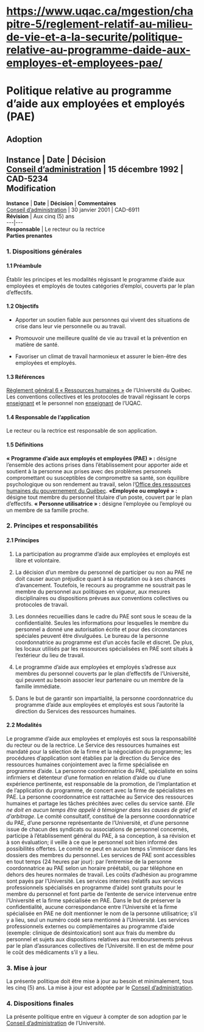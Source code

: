 # https://www.uqac.ca/mgestion/chapitre-5/reglement-relatif-au-milieu-de-vie-et-a-la-securite/politique-relative-au-programme-daide-aux-employes-et-employees-pae/

# Politique relative au programme d’aide aux employées et employés (PAE)
**Adoption**  
---  
**Instance** | **Date** | **Décision**  
[Conseil d’administration](https://www.uqac.ca/mgestion/chapitre-5/reglement-relatif-au-milieu-de-vie-et-a-la-securite/politique-relative-au-programme-daide-aux-employes-et-employees-pae/<https:/www.uqac.ca/mgestion/lexique/conseil-dadministration/>) | 15 décembre 1992 | CAD-5234  
**Modification**  
---  
**Instance** | **Date** | **Décision** | **Commentaires**  
[Conseil d’administration](https://www.uqac.ca/mgestion/chapitre-5/reglement-relatif-au-milieu-de-vie-et-a-la-securite/politique-relative-au-programme-daide-aux-employes-et-employees-pae/<https:/www.uqac.ca/mgestion/lexique/conseil-dadministration/>) | 30 janvier 2001 | CAD-6911  
**Révision** | Aux cinq (5) ans  
---|---  
**Responsable** | Le recteur ou la rectrice  
**Parties prenantes**  
### 1. Dispositions générales
#### 1.1 Préambule
Établir les principes et les modalités régissant le programme d’aide aux employées et employés de toutes catégories d’emploi, couverts par le plan d’effectifs.
#### 1.2 Objectifs
  * Apporter un soutien fiable aux personnes qui vivent des situations de crise dans leur vie personnelle ou au travail.


  * Promouvoir une meilleure qualité de vie au travail et la prévention en matière de santé.


  * Favoriser un climat de travail harmonieux et assurer le bien-être des employées et employés.


#### 1.3 Références
[Règlement général 6 « Ressources humaines »](https://www.uqac.ca/mgestion/chapitre-5/reglement-relatif-au-milieu-de-vie-et-a-la-securite/politique-relative-au-programme-daide-aux-employes-et-employees-pae/<https:/reseau.uquebec.ca/fr/system/files/documents/Secretariat_general/reglements_generaux/regle_6_24_novembre_2018.pdf>) de l’Université du Québec.
Les conventions collectives et les protocoles de travail régissant le corps [enseignant](https://www.uqac.ca/mgestion/chapitre-5/reglement-relatif-au-milieu-de-vie-et-a-la-securite/politique-relative-au-programme-daide-aux-employes-et-employees-pae/<https:/www.uqac.ca/mgestion/lexique/enseignant/>) et le personnel non [enseignant](https://www.uqac.ca/mgestion/chapitre-5/reglement-relatif-au-milieu-de-vie-et-a-la-securite/politique-relative-au-programme-daide-aux-employes-et-employees-pae/<https:/www.uqac.ca/mgestion/lexique/enseignant/>) de l’UQAC.
#### 1.4 Responsable de l’application
Le recteur ou la rectrice est responsable de son application.
#### 1.5 Définitions
**« Programme d’aide aux employés et employées (PAE) » :** désigne l’ensemble des actions prises dans l’établissement pour apporter aide et soutient à la personne aux prises avec des problèmes personnels compromettant ou susceptibles de compromettre sa santé, son équilibre psychologique ou son rendement au travail, selon l’[Office des ressources humaines du gouvernement du Québec](https://www.uqac.ca/mgestion/chapitre-5/reglement-relatif-au-milieu-de-vie-et-a-la-securite/politique-relative-au-programme-daide-aux-employes-et-employees-pae/<https:/www.tresor.gouv.qc.ca/ressources-humaines>).
**«Employée ou employé » :** désigne tout membre du personnel titulaire d’un poste, couvert par le plan d’effectifs.
**« Personne utilisatrice » :** désigne l’employée ou l’employé ou un membre de sa famille proche.
### 2. Principes et responsabilités
#### 2.1 Principes
  1. La participation au programme d’aide aux employées et employés est libre et volontaire.


  1. La décision d’un membre du personnel de participer ou non au PAE ne doit causer aucun préjudice quant à sa réputation ou à ses chances d’avancement. Toutefois, le recours au programme ne soustrait pas le membre du personnel aux politiques en vigueur, aux mesures disciplinaires ou dispositions prévues aux conventions collectives ou protocoles de travail.


  1. Les données recueillies dans le cadre du PAE sont sous le sceau de la confidentialité. Seules les informations pour lesquelles le membre du personnel a donné une autorisation écrite et pour des circonstances spéciales peuvent être divulguées. Le bureau de la personne coordonnatrice au programme est d’un accès facile et discret. De plus, les locaux utilisés par les ressources spécialisées en PAE sont situés à l’extérieur du lieu de travail.


  1. Le programme d’aide aux employées et employés s’adresse aux membres du personnel couverts par le plan d’effectifs de l’Université, qui peuvent au besoin associer leur partenaire ou un membre de la famille immédiate.


  1. Dans le but de garantir son impartialité, la personne coordonnatrice du programme d’aide aux employées et employés est sous l’autorité la direction du Services des ressources humaines.


#### 2.2 Modalités
Le programme d’aide aux employées et employés est sous la responsabilité du recteur ou de la rectrice. Le Service des ressources humaines est mandaté pour la sélection de la firme et la négociation du programme; les procédures d’application sont établies par la direction du Service des ressources humaines conjointement avec la firme spécialisée en programme d’aide.
La personne coordonnatrice du PAE, spécialiste en soins infirmiers et détenteur d’une formation en relation d’aide ou d’une expérience pertinente, est responsable de la promotion, de l’implantation et de l’application du programme, de concert avec la firme de spécialistes en PAE. La personne coordonnatrice est rattachée au Service des ressources humaines et partage les tâches précitées avec celles du service santé. _Elle ne doit en aucun temps être appelé à témoigner dans les causes de grief et d’arbitrage_.
Le comité consultatif, constitué de la personne coordonnatrice du PAE, d’une personne représentante de l’Université, et d’une personne issue de chacun des syndicats ou associations de personnel concernés, participe à l’établissement général du PAE, à sa conception, à sa révision et à son évaluation; il veille à ce que le personnel soit bien informé des possibilités offertes. Le comité ne peut en aucun temps s’immiscer dans les dossiers des membres du personnel.
Les services de PAE sont accessibles en tout temps (24 heures par jour): par l’entremise de la personne coordonnatrice au PAE selon un horaire préétabli, ou par téléphone en dehors des heures normales de travail.
Les coûts d’adhésion au programme sont payés par l’Université.
Les services internes (relatifs aux services professionnels spécialisés en programme d’aide) sont gratuits pour le membre du personnel et font partie de l’entente de service intervenue entre l’Université et la firme spécialisée en PAE.
Dans le but de préserver la confidentialité, aucune correspondance entre l’Université et la firme spécialisée en PAE ne doit mentionner le nom de la personne utilisatrice; s’il y a lieu, seul un numéro codé sera mentionné à l’Université.
Les services professionnels externes ou complémentaires au programme d’aide (exemple: clinique de désintoxication) sont aux frais du membre du personnel et sujets aux dispositions relatives aux remboursements prévus par le plan d’assurances collectives de l’Université. Il en est de même pour le coût des médicaments s’il y a lieu.
### 3. Mise à jour
La présente politique doit être mise à jour au besoin et minimalement, tous les cinq (5) ans. La mise à jour est adoptée par le [Conseil d’administration](https://www.uqac.ca/mgestion/chapitre-5/reglement-relatif-au-milieu-de-vie-et-a-la-securite/politique-relative-au-programme-daide-aux-employes-et-employees-pae/<https:/www.uqac.ca/mgestion/lexique/conseil-dadministration/>).
### 4. Dispositions finales
La présente politique entre en vigueur à compter de son adoption par le [Conseil d’administration](https://www.uqac.ca/mgestion/chapitre-5/reglement-relatif-au-milieu-de-vie-et-a-la-securite/politique-relative-au-programme-daide-aux-employes-et-employees-pae/<https:/www.uqac.ca/mgestion/lexique/conseil-dadministration/>) de l’Université.
